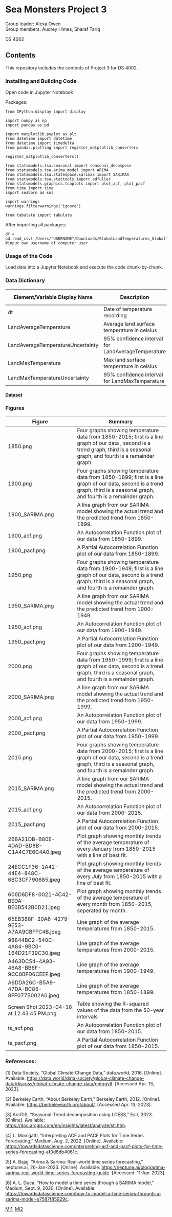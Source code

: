 # Sea Monsters Project 3
Group leader: Alexa Owen    
Group members: Audrey Himes, Sharaf Tariq

DS 4002

## Contents
This repository includes the contents of Project 3 for DS 4002. 

### Installing and Building Code

Open code in Jupyter Notebook

Packages:
```
from IPython.display import display

import numpy as np
import pandas as pd

import matplotlib.pyplot as plt
from datetime import datetime
from datetime import timedelta
from pandas.plotting import register_matplotlib_converters

register_matplotlib_converters()

from statsmodels.tsa.seasonal import seasonal_decompose
from statsmodels.tsa.arima_model import ARIMA
from statsmodels.tsa.statespace.sarimax import SARIMAX
from statsmodels.tsa.stattools import adfuller
from statsmodels.graphics.tsaplots import plot_acf, plot_pacf
from time import time
import seaborn as sns

import warnings
warnings.filterwarnings('ignore')

from tabulate import tabulate
```
After importing all packages:

```
df = pd.read_csv('/Users/"USERNAME"/Downloads/GlobalLandTemperatures_GlobalTemperatures.csv') #input own username of computer user
```

### Usage of the Code
Load data into a Jupyter Notebook and execute the code chunk-by-chunk.

### Data Dictionary

| Element/Variable Display Name | Description | Data Type |             
|------------------------------|------------|----------|
| dt | Date of temperature recording | Character |
| LandAverageTemperature | Average land surface temperature in celsius | Integer |
| LandAverageTemperatureUncertainty | 95% confidence interval for LandAverageTemperature | Integer |
| LandMaxTemperature | Max land surface temperature in celsius | Integer |
| LandMaxTemperatureUncertainty | 95% confidence interval for LandMaxTemperature | Integer |


#### [Dataset](https://data.world/data-society/global-climate-change-data/discuss/global-climate-change-data/gntggylf)

### Figures

| Figure | Summary |
|--------|---------|
| 1850.png | Four graphs showing temperature data from 1850-2015; first is a line graph of our data , second is a trend graph, third is a seasonal graph, and fourth is a remainder graph. |
| 1900.png | Four graphs showing temperature data from 1850-1899; first is a line graph of our data, second is a trend graph, third is a seasonal graph, and fourth is a remainder graph. |
| 1900_SARIMA.png | A line graph from our SARIMA model showing the actual trend and the predicted trend from 1850-1899. |
| 1900_acf.png | An Autocorrelation Function plot of our data from 1850-1899. |
| 1900_pacf.png | A Partial Autocorrelation Function plot of our data from 1850-1899. |
| 1950.png | Four graphs showing temperature data from 1900-1949; first is a line graph of our data, second is a trend graph, third is a seasonal graph, and fourth is a remainder graph. |
| 1950_SARIMA.png | A line graph from our SARIMA model showing the actual trend and the predicted trend from 1900-1949. |
| 1950_acf.png | An Autocorrelation Function plot of our data from 1900-1949. |
| 1950_pacf.png | A Partial Autocorrelation Function plot of our data from 1900-1949. |
| 2000.png | Four graphs showing temperature data from 1950-1999; first is a line graph of our data, second is a trend graph, third is a seasonal graph, and fourth is a remainder graph. |
| 2000_SARIMA.png | A line graph from our SARIMA model showing the actual trend and the predicted trend from 1950-1999. |
| 2000_acf.png | An Autocorrelation Function plot of our data from 1950-1999. |
| 2000_pacf.png | A Partial Autocorrelation Function plot of our data from 1950-1999. |
| 2015.png | Four graphs showing temperature data from 2000-2015; first is a line graph of our data, second is a trend graph, third is a seasonal graph, and fourth is a remainder graph. |
| 2015_SARIMA.png | A line graph from our SARIMA model showing the actual trend and the predicted trend from 2000-2015. |
| 2015_acf.png | An Autocorrelation Function plot of our data from 2000-2015. |
| 2015_pacf.png | A Partial Autocorrelation Function plot of our data from 2000-2015. |
| 268A21DB-B80E-4DAD-BD8B-C1A4C7E6C4A0.jpeg | Plot graph showing monthly trends of the average temperature of every January from 1850-2015 with a line of best fit. |
| 24ECC1F36-1A42-44E4-848C-6BC3CF790685.jpeg | Plot graph showing monthly trends of the average temperature of every July from 1850-2015 with a line of best fit. |
| 606D6DF8-0021-4C42-BEDA-BE0B542B0D21.jpeg | Plot graph showing monthly trends of the average temperature of every month from 1850-2015, seperated by month. |
| 65EB388F-20A6-4279-9E53-A7AA9CBFFC4B.jpeg | Line graph of the average temperatures from 1850-2015. |
| 98844BC2-540C-4A84-9BC0-164D21F39C30.jpeg | Line graph of the average temperatures from 2000-2015. |
| A463DC54-4A93-46A8-BB6F-9CC0BFD6CEEF.jpeg | Line graph of the average temperatures from 1900-1949. |
| A9DDA26C-B5A9-47DA-BC85-8FF077B002A0.jpeg | Line graph of the average temperatures from 1850-1899. |
| Screen Shot 2023-04-18 at 12.43.45 PM.png | Table showing the R-squared values of the data from the 50-year intervals |
| ts_acf.png | An Autocorrelation Function plot of our data from 1850-2015. |
| ts_pacf.png | A Partial Autocorrelation Function plot of our data from 1850-2015. |

### References:

[1] Data Society, “Global Climate Change Data,” data.world, 2016. [Online]. Available: https://data.world/data-society/global-climate-change-data/discuss/global-climate-change-data/gntggylf. [Accessed Apr. 13, 2023].

[2] Berkeley Earth, “About Berkeley Earth,” Berkeley Earth, 2012. [Online]. Available: https://berkeleyearth.org/about/. [Accessed Apr. 13, 2023]. 

[3] ArcGIS, “Seasonal-Trend decomposition using LOESS,” Esri, 2023. [Online]. Available: https://doc.arcgis.com/en/insights/latest/analyze/stl.htm.

[4] L. Monigatti, “Interpreting ACF and PACF Plots for Time Series Forecasting,” Medium, Aug. 2, 2022. [Online]. Available: https://towardsdatascience.com/interpreting-acf-and-pacf-plots-for-time-series-forecasting-af0d6db4061c.

[5] A. Bajaj, “Arima & Sarima: Real-world time series forecasting,” neptune.ai, 26-Jan-2023. [Online]. Available: https://neptune.ai/blog/arima-sarima-real-world-time-series-forecasting-guide. [Accessed: 11-Apr-2023]. 

[6] A. L. Duca, “How to model a time series through a SARIMA model,” Medium, Sept. 9, 2020. [Online]. Available: https://towardsdatascience.com/how-to-model-a-time-series-through-a-sarima-model-e7587f85929c.

[MI1](https://github.com/ahimes9/DS4002_GroupWork/blob/main/Project_3/Project%203%20MI1.pdf), [MI2](https://github.com/ahimes9/DS4002_GroupWork/blob/main/Project_3/Project%203%20MI2.pdf)
